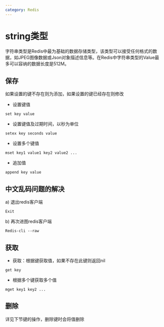 ```yaml
---
category: Redis
---
```


# string类型

字符串类型是Redis中最为基础的数据存储类型，该类型可以接受任何格式的数据，如JPEG图像数据或Json对象描述信息等。在Redis中字符串类型的Value最多可以容纳的数据长度是512M。

## 保存
如果设置的键不存在则为添加，如果设置的键已经存在则修改
- 设置键值
```
set key value
```
- 设置键值及过期时间，以秒为单位
```
setex key seconds value
```

- 设置多个键值
```
mset key1 value1 key2 value2 ...
```
- 追加值
```
append key value
```

## 中文乱码问题的解决

a) 退出redis客户端
```
Exit
```
b) 再次进图redis客户端
```
Redis-cli --raw
```
## 获取

- 获取：根据键获取值，如果不存在此键则返回nil
```
get key
```
- 根据多个键获取多个值
```
mget key1 key2 ...
```

## 删除

详⻅下节键的操作，删除键时会将值删除
